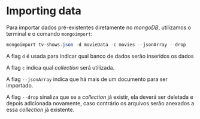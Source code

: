 # Importing data

Para importar dados pré-existentes diretamente no _mongoDB_, utilizamos o terminal e o comando `mongoimport`:

```PowerShell
mongoimport tv-shows.json -d movieData -c movies --jsonArray --drop
```

A flag `d` é usada para indicar qual banco de dados serão inseridos os dados

A flag `c` indica qual _collection_ será utilizada. 

A flag `--jsonArray` indica que há mais de um documento para ser importado. 

A flag `--drop` sinaliza que se a _collection_ já existir, ela deverá ser deletada e depois adicionada novamente, caso contrário os arquivos serão anexados a essa _collection_ já existente. 